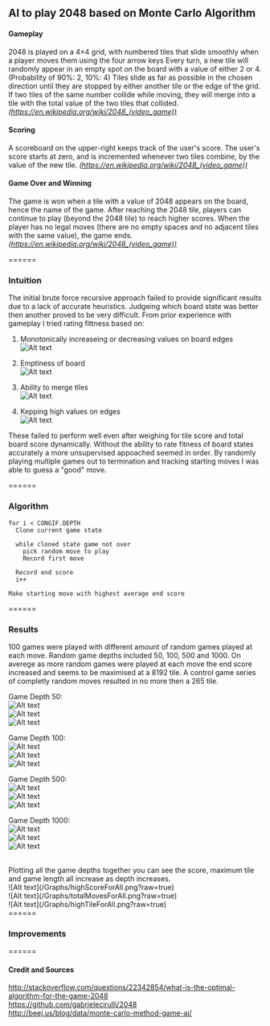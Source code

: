 ## AI to play 2048 based on Monte Carlo Algorithm
#### Gameplay
2048 is played on a 4×4 grid, with numbered tiles that slide smoothly when a player moves them using the four arrow keys Every turn, a new tile will randomly appear in an empty spot on the board with a value of either 2 or 4. (Probability of 90%: 2, 10%: 4) Tiles slide as far as possible in the chosen direction until they are stopped by either another tile or the edge of the grid. If two tiles of the same number collide while moving, they will merge into a tile with the total value of the two tiles that collided. <i>(https://en.wikipedia.org/wiki/2048_(video_game))</i>

#### Scoring
A scoreboard on the upper-right keeps track of the user's score. The user's score starts at zero, and is incremented whenever two tiles combine, by the value of the new tile. <i>(https://en.wikipedia.org/wiki/2048_(video_game))</i>

#### Game Over and Winning
The game is won when a tile with a value of 2048 appears on the board, hence the name of the game. After reaching the 2048 tile, players can continue to play (beyond the 2048 tile) to reach higher scores. When the player has no legal moves (there are no empty spaces and no adjacent tiles with the same value), the game ends. <i>(https://en.wikipedia.org/wiki/2048_(video_game))</i>

======


### Intuition
The initial brute force recursive approach failed to provide significant results due to a lack of accurate heuristics. Judgeing which board state was better then another proved to be very difficult. From prior experience with gameplay I tried rating fittness based on:

1. Monotonically increaseing or decreasing values on board edges</br>
![Alt text](/Examples/mono.png?raw=true)

2. Emptiness of board</br>
![Alt text](/Examples/empty.png?raw=true)

3. Ability to merge tiles</br>
![Alt text](/Examples/merge.png?raw=true)

4. Kepping high values on edges</br>
![Alt text](/Examples/highsides.png?raw=true)

These failed to perform well even after weighing for tile score and total board score dynamically. Without the ability to rate fitness of board states accurately a more unsupervised appoached seemed in order. By randomly playing multiple games out to termination and tracking starting moves I was able to guess a "good" move.

======

### Algorithm
````
for i < CONGIF.DEPTH
  Clone current game state
  
  while cloned state game not over
    pick random move to play
    Record first move
  
  Record end score
  i++
  
Make starting move with highest average end score

````
======

### Results
100 games were played with different amount of random games played at each move. Random game depths included 50, 100, 500 and 1000.
On averege as more random games were played at each move the end score increased and seems to be maximised at a 8192 tile. A control game series of completly random moves resulted in no more then a 265 tile.

Game Depth 50:</br>
![Alt text](/Graphs/totalScoreFor50.png?raw=true)</br>
![Alt text](/Graphs/totalMovesFor50.png?raw=true)</br>
![Alt text](/Graphs/highTileFor50.png?raw=true)</br>

Game Depth 100:</br>
![Alt text](/Graphs/totalScoreFor100.png?raw=true)</br>
![Alt text](/Graphs/totalMovesFor100.png?raw=true)</br>
![Alt text](/Graphs/highTileFor100.png?raw=true)</br>


Game Depth 500:</br>
![Alt text](/Graphs/totalScoreFor500.png?raw=true)</br>
![Alt text](/Graphs/totalMovesFor500.png?raw=true)</br>
![Alt text](/Graphs/highTileFor500.png?raw=true)</br>

Game Depth 1000:</br>
![Alt text](/Graphs/totalScoreFor1000.png?raw=true)</br>
![Alt text](/Graphs/totalMovesFor1000.png?raw=true)</br>
![Alt text](/Graphs/highTileFor1000.png?raw=true)</br>

</br>
Plotting all the game depths together you can see the score, maximum tile and game length all increase as depth increases.</br>
![Alt text](/Graphs/highScoreForAll.png?raw=true)</br>
![Alt text](/Graphs/totalMovesForAll.png?raw=true)</br>
![Alt text](/Graphs/highTileForAll.png?raw=true)</br>
======

### Improvements
======

#### Credit and Sources
http://stackoverflow.com/questions/22342854/what-is-the-optimal-algorithm-for-the-game-2048</br>
https://github.com/gabrielecirulli/2048</br>
http://beej.us/blog/data/monte-carlo-method-game-ai/</br>
